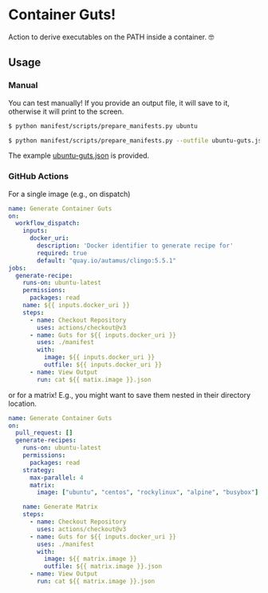 # Container Guts!

Action to derive executables on the PATH inside a container. 🤓

## Usage


### Manual

You can test manually! If you provide an output file, it will save to it,
otherwise it will print to the screen.

```bash
$ python manifest/scripts/prepare_manifests.py ubuntu
```
```bash
$ python manifest/scripts/prepare_manifests.py --outfile ubuntu-guts.json ubuntu
```

The example [ubuntu-guts.json](ubuntu-guts.json) is provided.

### GitHub Actions
For a single image (e.g., on dispatch)

```yaml
name: Generate Container Guts
on:
  workflow_dispatch: 
    inputs:
      docker_uri:
        description: 'Docker identifier to generate recipe for'
        required: true
        default: "quay.io/autamus/clingo:5.5.1"
jobs:
  generate-recipe:
    runs-on: ubuntu-latest
    permissions:
      packages: read
    name: ${{ inputs.docker_uri }}
    steps:
      - name: Checkout Repository
        uses: actions/checkout@v3
      - name: Guts for ${{ inputs.docker_uri }}
        uses: ./manifest
        with:
          image: ${{ inputs.docker_uri }}
          outfile: ${{ inputs.docker_uri }}
      - name: View Output
        run: cat ${{ matix.image }}.json
```

or for a matrix! E.g., you might want to save them nested in their directory
location.

```yaml
name: Generate Container Guts
on:
  pull_request: []
  generate-recipes:
    runs-on: ubuntu-latest
    permissions:
      packages: read
    strategy:
      max-parallel: 4
      matrix:
        image: ["ubuntu", "centos", "rockylinux", "alpine", "busybox"]

    name: Generate Matrix
    steps:
      - name: Checkout Repository
        uses: actions/checkout@v3
      - name: Guts for ${{ inputs.docker_uri }}
        uses: ./manifest
        with:
          image: ${{ matrix.image }}
          outfile: ${{ matrix.image }}.json
      - name: View Output
        run: cat ${{ matrix.image }}.json
